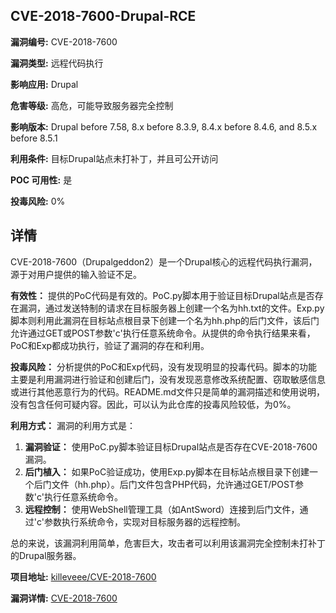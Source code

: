 ## CVE-2018-7600-Drupal-RCE

**漏洞编号:** CVE-2018-7600

**漏洞类型:** 远程代码执行

**影响应用:** Drupal

**危害等级:** 高危，可能导致服务器完全控制

**影响版本:** Drupal before 7.58, 8.x before 8.3.9, 8.4.x before 8.4.6, and 8.5.x before 8.5.1

**利用条件:** 目标Drupal站点未打补丁，并且可公开访问

**POC 可用性:** 是

**投毒风险:** 0%

## 详情

CVE-2018-7600（Drupalgeddon2）是一个Drupal核心的远程代码执行漏洞，源于对用户提供的输入验证不足。 

**有效性：**
提供的PoC代码是有效的。PoC.py脚本用于验证目标Drupal站点是否存在漏洞，通过发送特制的请求在目标服务器上创建一个名为hh.txt的文件。Exp.py脚本则利用此漏洞在目标站点根目录下创建一个名为hh.php的后门文件，该后门允许通过GET或POST参数'c'执行任意系统命令。从提供的命令执行结果来看，PoC和Exp都成功执行，验证了漏洞的存在和利用。

**投毒风险：**
分析提供的PoC和Exp代码，没有发现明显的投毒代码。脚本的功能主要是利用漏洞进行验证和创建后门，没有发现恶意修改系统配置、窃取敏感信息或进行其他恶意行为的代码。README.md文件只是简单的漏洞描述和使用说明，没有包含任何可疑内容。因此，可以认为此仓库的投毒风险较低，为0%。

**利用方式：**
漏洞的利用方式是：

1.  **漏洞验证：** 使用PoC.py脚本验证目标Drupal站点是否存在CVE-2018-7600漏洞。
2.  **后门植入：** 如果PoC验证成功，使用Exp.py脚本在目标站点根目录下创建一个后门文件（hh.php）。后门文件包含PHP代码，允许通过GET/POST参数'c'执行任意系统命令。
3.  **远程控制：** 使用WebShell管理工具（如AntSword）连接到后门文件，通过'c'参数执行系统命令，实现对目标服务器的远程控制。

总的来说，该漏洞利用简单，危害巨大，攻击者可以利用该漏洞完全控制未打补丁的Drupal服务器。

**项目地址:** [killeveee/CVE-2018-7600](https://github.com/killeveee/CVE-2018-7600)

**漏洞详情:** [CVE-2018-7600](https://nvd.nist.gov/vuln/detail/CVE-2018-7600)